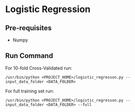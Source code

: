 # Logistic Regression

## Pre-requisites
* Numpy

## Run Command

For 10-fold Cross-Validated run:

```
/usr/bin/python <PROJECT_HOME>/logistic_regresson.py --input_data_folder <DATA_FOLDER>
```

For full training set run:

```
/usr/bin/python <PROJECT_HOME>/logistic_regresson.py --input_data_folder <DATA_FOLDER> --full
```
